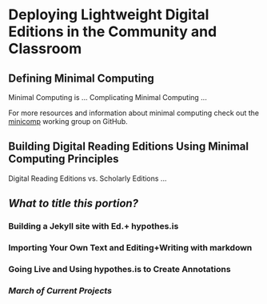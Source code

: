 # Deploying Lightweight Digital Editions in the Community and Classroom 

## Defining Minimal Computing
Minimal Computing is ...
Complicating Minimal Computing ...

For more resources and information about minimal computing check out the [minicomp](http://go-dh.github.io/mincomp/)
working group on GitHub.

## Building Digital Reading Editions Using Minimal Computing Principles

Digital Reading Editions vs. Scholarly Editions ... 

## *What to title this portion?*

### Building a Jekyll site with Ed.+ hypothes.is

### Importing Your Own Text and Editing+Writing with markdown

### Going Live and Using hypothes.is to Create Annotations

### *March of Current Projects*
